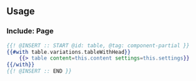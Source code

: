 ## Usage

### Include: Page

``` hbs
{{! @INSERT :: START @id: table, @tag: component-partial }}
{{#with table.variations.tableWithHead}}
    {{> table content=this.content settings=this.settings}}
{{/with}}
{{! @INSERT :: END }}
```